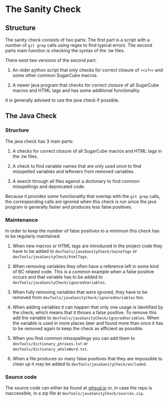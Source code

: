 # The Sanity Check

## Structure

The sanity check consists of two parts: The first part is a script with a number
of `git grep` calls using regex to find typical errors. The second parts main
function is checking the syntax of the .tw files.

There exist two versions of the second part:

1.  An older python script that only checks for correct closure of `<<if>>` and
	some other common SugarCube macros.

2.  A newer java program that checks for correct closure of all SugarCube macros
	and HTML tags and has some additional functionality.

It is generally advised to use the java check if possible.

## The Java Check

### Structure

The java check has 3 main parts:

1.  A checks for correct closure of all SugarCube macros and HTML tags in the
	.tw files.

2.  A check to find variable names that are only used once to find misspelled
	variables and leftovers from removed variables.

3.  A search through all files against a dictionary to find common misspellings
	and deprecated code.

Because it provides some functionality that overlap with the `git grep` calls,
the corresponding calls are ignored when this check is run since the java
program is generally faster and produces less false positives.

### Maintenance

In order to keep the number of false positives to a minimum this check has to be
regularly maintained:

1.  When new macros or HTML tags are introduced in the project code they have to
	be added to `devTools/javaSanityCheck/twineTags` or
	`devTools/javaSanityCheck/htmlTags`.

2.  When removing variables they often have a reference left in some kind of BC
	related code. This is a common example when a false positive occurs and that
	variable has to be added to `devTools/javaSanityCheck/ignoredVariables`.

3.  When fully removing variables that were ignored, they have to be removed
	from `devTools/javaSanityCheck/ignoredVariables` too.

4.  When adding variables it can happen that only one usage is identified by the
	check, which means that it throws a false positive. To remove this add the
	variable to `devTools/javaSanityCheck/ignoredVariables`. When the variable
	is used in more places later and found more than once it has to be removed
	again to keep the check as efficient as possible.

5.  When you find common missspellings you can add them to
	`devTools/dictionary_phrases.txt` or `devTools/dictionary_wholeWord.txt`.

6.  When a file produces so many false positives that they are impossible to
	clean up it may be added to `devTools/javaSanityCheck/excluded`.

### Source code

The source code can either be found at
[gitgud.io](https://gitgud.io/Arkerthan/twine-sanitycheck) or, in case the repo
is inaccessible, in a zip file at `devTools/javaSanityCheck/sources.zip`.
